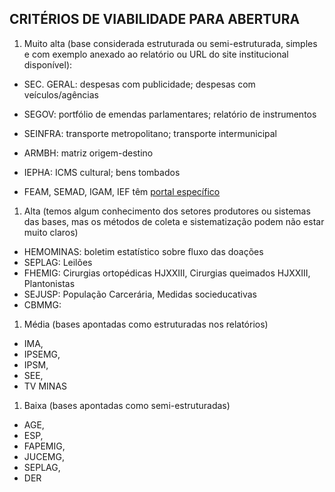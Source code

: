 ## CRITÉRIOS DE VIABILIDADE PARA ABERTURA

1. Muito alta 
(base considerada estruturada ou semi-estruturada, simples e com exemplo anexado ao relatório ou URL do site institucional disponível): 
- SEC. GERAL: despesas com publicidade; despesas com veículos/agências
- SEGOV: portfólio de emendas parlamentares; relatório de instrumentos
- SEINFRA: transporte metropolitano; transporte intermunicipal
- ARMBH: matriz origem-destino
- IEPHA: ICMS cultural; bens tombados

- FEAM, SEMAD, IGAM, IEF têm [portal específico](https://idesisema.meioambiente.mg.gov.br/geonetwork/srv/por/catalog.search#/home)

1. Alta 
(temos algum conhecimento dos setores produtores ou sistemas das bases, mas os métodos de coleta e sistematização podem não estar muito claros) 
- HEMOMINAS: boletim estatístico sobre fluxo das doações 
- SEPLAG: Leilões 
- FHEMIG: Cirurgias ortopédicas HJXXIII, Cirurgias queimados HJXXIII, Plantonistas 
- SEJUSP: População Carcerária, Medidas socieducativas  
- CBMMG: 

1. Média 
(bases apontadas como estruturadas nos relatórios)
- IMA, 
- IPSEMG, 
- IPSM,
- SEE,
- TV MINAS

1. Baixa 
(bases apontadas como semi-estruturadas)
- AGE, 
- ESP, 
- FAPEMIG,
- JUCEMG,
- SEPLAG,
- DER